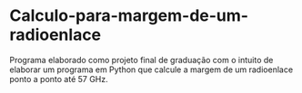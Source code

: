 # Calculo-para-margem-de-um-radioenlace

Programa elaborado como projeto final de graduação com o intuito de elaborar um programa em Python que calcule a margem de um radioenlace ponto a ponto até 57 GHz.
